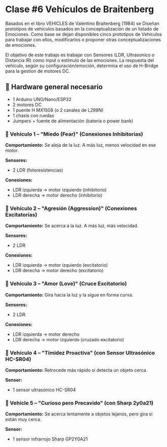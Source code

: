 # Clase #6 Vehículos de Braitenberg

Basados en el libro VEHICLES de Valentino Braitenberg (1984) se Diseñan prototípos de vehículos basados en la conceptualización de un listado de Emociones.
Como base se dejan disponibles cinco prototípos de Vehículos para trabajar con ellos, modificarlos o proponer otras conceptualizaciones de emociones.

El objetivo de este trabajo es trabajar con Sensores (LDR, Ultrasonico o Distancia IR) como input o estímulo de las emociones. La respuesta del vehículo, según su configuración/emoción, determina el uso de H-Bridge para la gestion de motores DC.

## 🚧 Hardware general necesario

- 1 Arduino UNO/Nano/ESP32
- 2 motores DC
- 1 puente H MX1508 (o 2 canales de L298N)
- 1 chasis con ruedas
- Jumpers + fuente de alimentación (batería o power bank)

### 🚗 Vehículo 1 – "Miedo (Fear)" (Conexiones Inhibitorias)

**Comportamiento:** Se aleja de la luz. A más luz, menos velocidad en ese motor.

**Sensores:**  
- 2 LDR (fotoresistencias)

**Conexiones:**  
- LDR izquierda → motor izquierdo (inhibitorio)  
- LDR derecha → motor derecho (inhibitorio)

### 🚗 Vehículo 2 – "Agresión (Aggression)" (Conexiones Excitatorias)

**Comportamiento:** Se acerca a la luz. A más luz, más velocidad.

**Sensores:**
- 2 LDR

**Conexiones:**

- LDR izquierda → motor izquierdo (excitatorio)
- LDR derecha → motor derecho (excitatorio)

### 🚗 Vehículo 3 – "Amor (Love)" (Cruce Excitatorio)

**Comportamiento:** Gira hacia la luz y la sigue en forma curva.

**Sensores:**  
- 2 LDR

**Conexiones:**  
- LDR izquierda → motor derecho  
- LDR derecha → motor izquierdo (cruzado excitatorio)

### 🚗 Vehículo 4 – "Timidez Proactiva" (con Sensor Ultrasónico HC-SR04)

**Comportamiento:** Retrocede más rápido si detecta un objeto cerca.

**Sensor:**  
- 1 sensor ultrasónico HC-SR04

### 🚗 Vehicle 5 – "Curioso pero Precavido" (con Sharp 2y0a21)

**Comportamiento:** Se acerca lentamente a objetos lejanos, pero gira si están muy cerca.

**Sensor:**  
- 1 sensor infrarrojo Sharp GP2Y0A21
